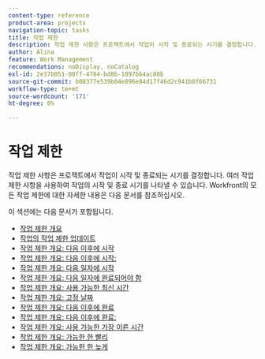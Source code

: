 ```yaml
---
content-type: reference
product-area: projects
navigation-topic: tasks
title: 작업 제한
description: 작업 제한 사항은 프로젝트에서 작업이 시작 및 종료되는 시기를 결정합니다. 여러 작업 제한 사항을 사용하여 작업의 시작 및 종료 시기를 나타낼 수 있습니다. Workfront의 모든 작업 제한에 대한 자세한 내용은 다음 문서를 참조하십시오.
author: Alina
feature: Work Management
recommendations: noDisplay, noCatalog
exl-id: 2e37b051-00ff-4784-bd8b-1897bb4ac80b
source-git-commit: b08377e539b04e896e84d17f46d2c941b0f66731
workflow-type: tm+mt
source-wordcount: '171'
ht-degree: 0%

---
```


# 작업 제한

작업 제한 사항은 프로젝트에서 작업이 시작 및 종료되는 시기를 결정합니다. 여러 작업 제한 사항을 사용하여 작업의 시작 및 종료 시기를 나타낼 수 있습니다. Workfront의 모든 작업 제한에 대한 자세한 내용은 다음 문서를 참조하십시오.

이 섹션에는 다음 문서가 포함됩니다.

* [작업 제한 개요](../../../manage-work/tasks/task-constraints/task-constraint-overview.md)
* [작업의 작업 제한 업데이트](../../../manage-work/tasks/task-constraints/update-task-constraint-of-task.md)
* [작업 제한 개요: 다음 이후에 시작](../../../manage-work/tasks/task-constraints/start-no-later-than.md)
* [작업 제한 개요: 다음 이후에 시작:](../../../manage-work/tasks/task-constraints/start-no-earlier-than.md)
* [작업 제한 개요: 다음 일자에 시작](../../../manage-work/tasks/task-constraints/must-start-on.md)
* [작업 제한 개요: 다음 일자에 완료되어야 함](../../../manage-work/tasks/task-constraints/must-finish-on.md)
* [작업 제한 개요: 사용 가능한 최신 시간](../../../manage-work/tasks/task-constraints/latest-available-time.md)
* [작업 제한 개요: 고정 날짜](../../../manage-work/tasks/task-constraints/fixed-dates.md)
* [작업 제한 개요: 다음 이후에 완료](../../../manage-work/tasks/task-constraints/finish-no-later-than.md)
* [작업 제한 개요: 다음 이후에 완료:](../../../manage-work/tasks/task-constraints/finish-no-earlier-than.md)
* [작업 제한 개요: 사용 가능한 가장 이른 시간](../../../manage-work/tasks/task-constraints/earliest-available-time.md)
* [작업 제한 개요: 가능한 한 빨리](../../../manage-work/tasks/task-constraints/as-soon-as-possible.md)
* [작업 제한 개요: 가능한 한 늦게](../../../manage-work/tasks/task-constraints/as-late-as-possible.md)
